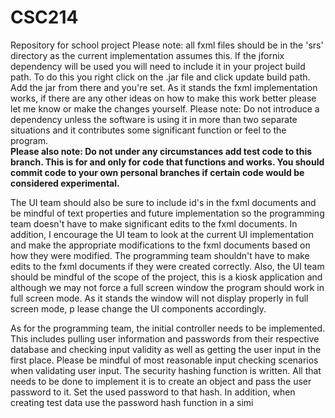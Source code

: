 # CSC214
Repository for school project
Please note: all fxml files should be in the 'srs' directory as the current implementation assumes this. 
If the jfornix dependency will be used you will need to include it in your project build path. 
To do this you right click on the .jar file and click update build path. Add the jar from there and you're set. 
As it stands the fxml implementation works, if there are any other ideas on how to make this work better please let me 
know or make the changes yourself. 
Please note: Do not introduce a dependency unless the software is using it in more than two separate situations and it 
contributes some significant function or feel to the program.  
****Please also note: Do not under any circumstances add test code to this branch. This is for and only for code 
that functions and works. You should commit code to your own personal branches if certain code would be considered experimental.****

The UI team should also be sure to include id's in the fxml documents and be mindful of text properties and future 
implementation so the programming team doesn't have to make significant edits to the fxml documents. 
In addition, I encourage the UI team to look at the current UI implementation and make the appropriate modifications 
to the fxml documents based on how they were modified. 
The programming team shouldn't have to make edits to the fxml documents if they were created correctly. Also, the UI 
team should be mindful of the scope of the project, 
this is a kiosk application and although we may not force a full screen window the program should work in full screen mode. 
As it stands the window will not display properly in full screen mode, p
lease change the UI components accordingly. 

As for the programming team, the initial controller needs to be implemented. 
This includes pulling user information and passwords from their respective database and checking input validity as well as
getting the user input in the first place. 
Please be mindful of most reasonable input checking scenarios when validating user input. The security hashing function is 
written. All that needs to be done to implement it is to create an object and pass the user password to it. 
Set the used password to that hash. In addition, when creating test data use the password hash function in a simi
